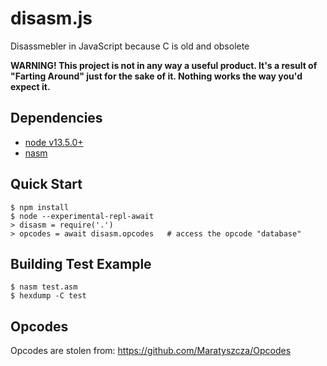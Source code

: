 # disasm.js

Disassmebler in JavaScript because C is old and obsolete

**WARNING! This project is not in any way a useful product. It's a
result of "Farting Around" just for the sake of it. Nothing works the
way you'd expect it.**

## Dependencies

- [node v13.5.0+](https://nodejs.org/)
- [nasm](https://www.nasm.us/)

## Quick Start

```console
$ npm install
$ node --experimental-repl-await
> disasm = require('.')
> opcodes = await disasm.opcodes   # access the opcode "database"
```

## Building Test Example

```console
$ nasm test.asm
$ hexdump -C test
```

## Opcodes

Opcodes are stolen from: https://github.com/Maratyszcza/Opcodes
